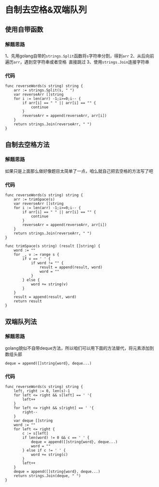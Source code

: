 # 自制去空格&双端队列
## 使用自带函数
### 解题思路
1、先用golang自带的``strings.Split``函数将``s``字符串分割，得到``arr``
2、从后向前遍历``arr``，遇到空字符串或者空格`` ``直接跳过
3、使用``strings.Join``连接字符串
### 代码
```
func reverseWords(s string) string {
	arr := strings.Split(s, " ")
	var reverseArr []string
	for i := len(arr) -1;i>=0;i-- {
		if arr[i] == " " || arr[i] == "" {
			continue
		}
		reverseArr = append(reverseArr, arr[i])
	}
	return strings.Join(reverseArr, " ")
}
```
## 自制去空格方法
### 解题思路
如果只是上面那么做好像题目太简单了一点，咱么就自己把去空格的方法写了吧
### 代码 
```golang
func reverseWords(s string) string {
	arr := trimSpace(s)
	var reverseArr []string
	for i := len(arr) -1;i>=0;i-- {
		if arr[i] == " " || arr[i] == "" {
			continue
		}
		reverseArr = append(reverseArr, arr[i])
	}
	return strings.Join(reverseArr, " ")
}

func trimSpace(s string) (result []string) {
	word := ""
	for _, v := range s {
		if v == ' ' {
			if word != "" {
				result = append(result, word)
				word = ""
			}
		} else {
			word += string(v)
		}
	}
	result = append(result, word)
	return result
}
```
## 双端队列法
### 解题思路
golang貌似不自带deque方法，所以咱们可以用下面的方法替代，将元素添加到数组头部
```golang
deque = append([]string{word}, deque...)
```

### 代码

```golang
func reverseWords(s string) string {
	left, right := 0, len(s)-1
	for left <= right && s[left] == ' '{
		left++
	}
	for left <= right && s[right] == ' '{
		right--
	}
	var deque []string
	word := ""
	for left <= right {
		c := s[left]
		if len(word) != 0 && c == ' ' {
			deque = append([]string{word}, deque...)
			word = ""
		} else if c != ' ' {
			word += string(c)
		}
		left++
	}
	deque = append([]string{word}, deque...)
	return strings.Join(deque, " ")
}
```
